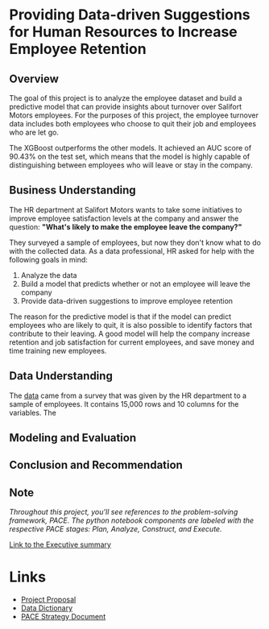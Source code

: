 # Providing Data-driven Suggestions for Human Resources to Increase Employee Retention


## Overview
The goal of this project is to analyze the employee dataset and build a predictive model that can provide insights about turnover over Salifort Motors employees. For the purposes of this project, the employee turnover data includes both employees who choose to quit their job and employees who are let go. 

The XGBoost outperforms the other models.  It achieved an AUC score of 90.43% on the test set, which means that the model is highly capable of distinguishing between employees who will leave or stay in the company.


## Business Understanding   
The HR department at Salifort Motors wants to take some initiatives to improve employee satisfaction levels at the company and answer the question: **"What's likely to make the employee leave the company?"** 

They surveyed a sample of employees, but now they don't know what to do with the collected data. As a data professional, HR asked for help with the following goals in mind:
1. Analyze the data
2. Build a model that predicts whether or not an employee will leave the company
3. Provide data-driven suggestions to improve employee retention

The reason for the predictive model is that if the model can predict employees who are likely to quit, it is also possible to identify factors that contribute to their leaving. A good model will help the company increase retention and job satisfaction for current employees, and save money and time training new employees. 

## Data Understanding

The [data](https://github.com/je-marco/Salifort-Motors-Employee-Retention/blob/35ba2a76da0e1d6cbd07b182b0cb9f98c27e8f27/HR_capstone_dataset.csv) came from a survey that was given by the HR department to a sample of employees. It contains 15,000 rows and 10 columns for the variables. The 


## Modeling and Evaluation


## Conclusion and Recommendation


## Note
*Throughout this project, you'll see references to the problem-solving framework, PACE. The python notebook components are labeled with the respective PACE stages: Plan, Analyze, Construct, and Execute.*


[Link to the Executive summary](https://docs.google.com/presentation/d/1Lcxk6ODA_UuiC2HJNIebM-Nfddu4N4nelW2qAsNsCzE/edit?usp=sharing)



# Links
* [Project Proposal](https://docs.google.com/document/d/1Lu8Xjy_Gln6fJE_xKtN3JI-zWIcQvUAMUfO61aF2cA8/edit?usp=sharing)
* [Data Dictionary](https://docs.google.com/document/d/18CXxnQRMamqqLPXl-m1_sd-bLHcW_NMaV7KiJnAzBBg/edit?usp=sharing&resourcekey=0-Z_RwGG93DpmMxoU8LtIKEg)
* [PACE Strategy Document](https://docs.google.com/document/d/13KlrtnZA52hJyGrw6ii5F1e5I6McgeJIDBWSDiuleOQ/edit?usp=sharing&resourcekey=0-12zdTVBLHYeVLcB0DO-FOQ)
